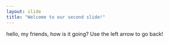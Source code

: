 ```yaml
---
layout: slide
title: "Welcome to our second slide!"
---
```

hello, my friends, how is it going?
Use the left arrow to go back!
